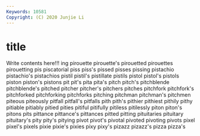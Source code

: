 ```yaml
---
Keywords: 10581
Copyright: (C) 2020 Junjie Li
---
```


# title

Write contents here!!!
ing
pirouette 
pirouette's 
pirouetted 
pirouettes 
pirouetting 
pis 
piscatorial 
piss 
piss's 
pissed
pisses 
pissing 
pistachio 
pistachio's 
pistachios 
pistil 
pistil's 
pistillate 
pistils 
pistol
pistol's 
pistols 
piston 
piston's 
pistons 
pit 
pit's 
pita 
pita's 
pitch
pitch's 
pitchblende 
pitchblende's 
pitched 
pitcher 
pitcher's 
pitchers 
pitches 
pitchfork 
pitchfork's
pitchforked 
pitchforking 
pitchforks 
pitching 
pitchman 
pitchman's 
pitchmen 
piteous 
piteously 
pitfall
pitfall's 
pitfalls 
pith 
pith's 
pithier 
pithiest 
pithily 
pithy 
pitiable 
pitiably
pitied 
pities 
pitiful 
pitifully 
pitiless 
pitilessly 
piton 
piton's 
pitons 
pits
pittance 
pittance's 
pittances 
pitted 
pitting 
pituitaries 
pituitary 
pituitary's 
pity 
pity's
pitying 
pivot 
pivot's 
pivotal 
pivoted 
pivoting 
pivots 
pixel 
pixel's 
pixels
pixie 
pixie's 
pixies 
pixy 
pixy's 
pizazz 
pizazz's 
pizza 
pizza's 
